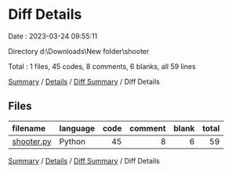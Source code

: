 # Diff Details

Date : 2023-03-24 09:55:11

Directory d:\\Downloads\\New folder\\shooter

Total : 1 files,  45 codes, 8 comments, 6 blanks, all 59 lines

[Summary](results.md) / [Details](details.md) / [Diff Summary](diff.md) / Diff Details

## Files
| filename | language | code | comment | blank | total |
| :--- | :--- | ---: | ---: | ---: | ---: |
| [shooter.py](/shooter.py) | Python | 45 | 8 | 6 | 59 |

[Summary](results.md) / [Details](details.md) / [Diff Summary](diff.md) / Diff Details